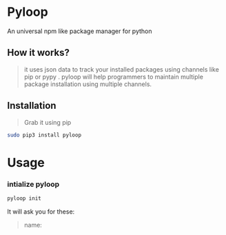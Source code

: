 # Pyloop
An universal npm like package manager for python
## How it works?
> it uses json data to track your installed packages using channels like pip or pypy . pyloop will help programmers to maintain multiple package installation using multiple channels.

## Installation
> Grab it using pip

```bash
sudo pip3 install pyloop
```

# Usage #

### intialize pyloop
```bash
pyloop init
```
It will ask you for these:
> name:
